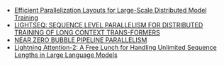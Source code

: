 - [Efficient Parallelization Layouts for Large-Scale Distributed Model Training](https://openreview.net/pdf?id=Y0AHNkVDeu)
- [LIGHTSEQ: SEQUENCE LEVEL PARALLELISM FOR DISTRIBUTED TRAINING OF LONG CONTEXT TRANS-FORMERS](https://arxiv.org/pdf/2310.03294.pdf)
- [NEAR ZERO BUBBLE PIPELINE PARALLELISM](https://openreview.net/pdf?id=tuzTN0eIO5)
- [Lightning Attention-2: A Free Lunch for Handling Unlimited Sequence Lengths in Large Language Models](https://arxiv.org/pdf/2401.04658.pdf)
